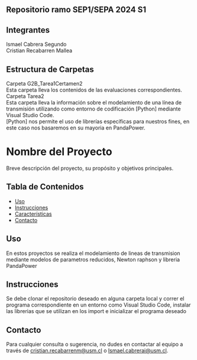 ## Repositorio ramo SEP1/SEPA 2024 S1
## Integrantes
Ismael Cabrera Segundo 
<br>
Cristian Recabarren Mallea
## Estructura de Carpetas
Carpeta G2B_Tarea1Certamen2
<br> 
Esta carpeta lleva los contenidos de las evaluaciones correspondientes.
Carpeta Tarea2
<br>
Esta carpeta lleva la información sobre el modelamiento de una línea de transmisión utilizando como entorno de codificación [Python]
mediante Visual Studio Code.
<br>
[Python] nos permite el uso de librerías específicas para nuestros fines, en este caso nos basaremos en su mayoria en PandaPower.
# Nombre del Proyecto

Breve descripción del proyecto, su propósito y objetivos principales.

## Tabla de Contenidos
- [Uso](#uso)
- [Instrucciones](#instrucciones)
- [Características](#características)
- [Contacto](#contacto)

## Uso
En estos proyectos se realiza el modelamiento de lineas de transmision mediante modelos de parametros reducidos, Newton raphson y libreria PandaPower

## Instrucciones
Se debe clonar el repositorio deseado en alguna carpeta local y correr el programa correspondiente en un entorno como Visual Studio Code, instalar las librerias que se utilizan en los import e inicializar el programa deseado

## Contacto
Para cualquier consulta o sugerencia, no dudes en contactar al equipo a través de cristian.recabarrenm@usm.cl o Ismael.cabrerai@usm.cl.

